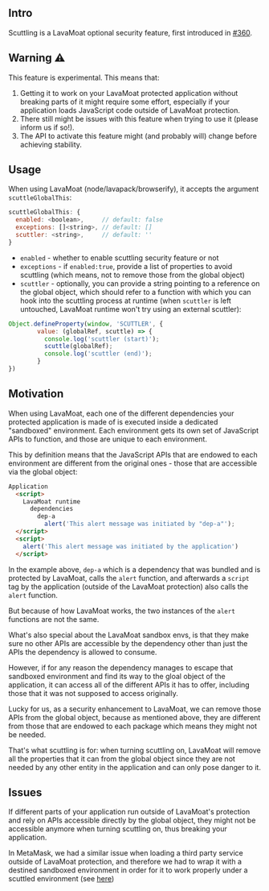 ## Intro

Scuttling is a LavaMoat optional security feature, first introduced in [#360](https://github.com/LavaMoat/LavaMoat/pull/360).

## Warning ⚠️

This feature is experimental. This means that:
1. Getting it to work on your LavaMoat protected application without breaking parts of it might require some effort, especially if your application loads JavaScript code outside of LavaMoat protection.
2. There still might be issues with this feature when trying to use it (please inform us if so!).
3. The API to activate this feature might (and probably will) change before achieving stability.

## Usage

When using LavaMoat (node/lavapack/browserify), it accepts the argument `scuttleGlobalThis`:

```javascript
scuttleGlobalThis: {
  enabled: <boolean>,     // default: false
  exceptions: []<string>, // default: []
  scuttler: <string>,     // default: ''
}
```

* `enabled` - whether to enable scuttling security feature or not
* `exceptions` - if `enabled:true`, provide a list of properties to avoid scuttling (which means, not to remove those from the global object)
* `scuttler` - optionally, you can provide a string pointing to a reference on the global object, which should refer to a function with which you can hook into the scuttling process at runtime (when `scuttler` is left untouched, LavaMoat runtime won't try using an external scuttler):

```javascript
Object.defineProperty(window, 'SCUTTLER', {
        value: (globalRef, scuttle) => {
          console.log('scuttler (start)');
          scuttle(globalRef);
          console.log('scuttler (end)');
        }
})
```

## Motivation

When using LavaMoat, each one of the different dependencies your protected application is made of is executed inside a dedicated "sandboxed" environment.
Each environment gets its own set of JavaScript APIs to function, and those are unique to each environment.

This by definition means that the JavaScript APIs that are endowed to each environment are different from the original ones - those that are accessible via the global object:

```html
Application
  <script>
    LavaMoat runtime
      dependencies
        dep-a
          alert('This alert message was initiated by "dep-a"');
  </script>
  <script>
    alert('This alert message was initiated by the application')
  </script>
```

In the example above, `dep-a` which is a dependency that was bundled and is protected by LavaMoat, calls the `alert` function, and afterwards a `script` tag by the application (outside of the LavaMoat protection) also calls the `alert` function.

But because of how LavaMoat works, the two instances of the `alert` functions are not the same.

What's also special about the LavaMoat sandbox envs, is that they make sure no other APIs are accessible by the dependency other than just the APIs the dependency is allowed to consume.

However, if for any reason the dependency manages to escape that sandboxed environment and find its way to the gloal object of the application, it can access all of the different APIs it has to offer, including those that it was not supposed to access originally.

Lucky for us, as a security enhancement to LavaMoat, we can remove those APIs from the global object, because as mentioned above, they are different from those that are endowed to each package which means they might not be needed.

That's what scuttling is for: when turning scuttling on, LavaMoat will remove all the properties that it can from the global object since they are not needed by any other entity in the application and can only pose danger to it.

## Issues

If different parts of your application run outside of LavaMoat's protection and rely on APIs accessible directly by the global object, they might not be accessible anymore when turning scuttling on, thus breaking your application.

In MetaMask, we had a similar issue when loading a third party service outside of LavaMoat protection, and therefore we had to wrap it with a destined sandboxed environment in order for it to work properly under a scuttled environment (see [here](https://github.com/MetaMask/metamask-extension/pull/17276/files))

